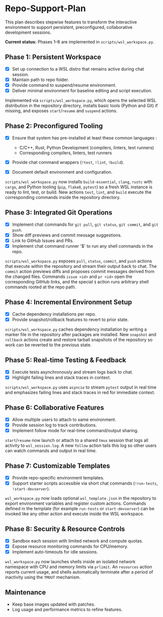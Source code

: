 # Repo-Support-Plan

This plan describes stepwise features to transform the interactive environment to support persistent, preconfigured, collaborative development sessions.

**Current status:** Phases&nbsp;1–8 are implemented in `scripts/wsl_workspace.py`.

## Phase 1: Persistent Workspace
- [x] Set up connection to a WSL distro that remains active during chat session.
- [x] Maintain path to repo folder.
- [x] Provide command to suspend/resume environment.
- [x] Deliver minimal environment for baseline editing and script execution.

Implemented via `scripts/wsl_workspace.py`, which opens the selected WSL
distribution in the repository directory, installs basic tools (Python and
Git) if missing, and exposes `start`/`resume` and `suspend` actions.

## Phase 2: Preconfigured Tooling
- [x] Ensure that system has pre-installed at least these common languages :
  - C/C++, Rust, Python Development (compilers, linters, test runners)
  - Corresponding compilers, linters, test runners

- [x] Provide chat command wrappers (`!test`, `!lint`, `!build`).
- [x] Document default environment and configuration.

`scripts/wsl_workspace.py` now installs `build-essential`, `clang`, `rustc`
with `cargo`, and Python tooling (`pip`, `flake8`, `pytest`) so a fresh WSL
instance is ready to lint, test, or build.  New actions `test`, `lint`, and
`build` execute the corresponding commands inside the repository directory.

## Phase 3: Integrated Git Operations
- [x] Implement chat commands for `git pull`, `git status`, `git commit`, and `git push`.
- [x] Show diff previews and commit message suggestions.
- [x] Link to GitHub Issues and PRs.
- [x] Implement chat command runner '$' to run any shell commands in the repo.

`scripts/wsl_workspace.py` exposes `pull`, `status`, `commit`, and `push` actions
that execute within the repository and stream their output back to chat. The
`commit` action previews diffs and proposes commit messages derived from the
changed files.  Commands `issue <id>` and `pr <id>` open the corresponding
GitHub links, and the special `$` action runs arbitrary shell commands rooted
at the repo path.

## Phase 4: Incremental Environment Setup
- [x] Cache dependency installations per repo.
- [x] Provide snapshot/rollback features to revert to prior state.

`scripts/wsl_workspace.py` caches dependency installation by writing a marker
file in the repository after packages are installed.  New `snapshot` and
`rollback` actions create and restore tarball snapshots of the repository so
work can be reverted to the previous state.

## Phase 5: Real-time Testing & Feedback
- [x] Execute tests asynchronously and stream logs back to chat.
- [x] Highlight failing lines and stack traces in context.

`scripts/wsl_workspace.py` uses `asyncio` to stream `pytest` output in real
time and emphasizes failing lines and stack traces in red for immediate
context.

## Phase 6: Collaborative Features
- [x] Allow multiple users to attach to same environment.
- [x] Provide session log to track contributions.
- [x] Implement follow mode for real-time command/output sharing.

`start`/`resume` now launch or attach to a shared `tmux` session that logs all
activity to `wsl_session.log`.  A new `follow` action tails this log so other
users can watch commands and output in real time.

## Phase 7: Customizable Templates
- [x] Provide repo-specific environment templates.
- [x] Support starter scripts accessible via short chat commands (`!run-tests`, `!start-devserver`).

`wsl_workspace.py` now loads optional `wsl_template.json` in the repository to
export environment variables and register custom actions.  Commands defined in
the template (for example `run-tests` or `start-devserver`) can be invoked like
any other action and execute inside the WSL workspace.

## Phase 8: Security & Resource Controls
- [x] Sandbox each session with limited network and compute quotas.
- [x] Expose resource monitoring commands for CPU/memory.
- [x] Implement auto-timeouts for idle sessions.

`wsl_workspace.py` now launches shells inside an isolated network namespace with
CPU and memory limits via `prlimit`. An `resources` action reports current
usage, and shells automatically terminate after a period of inactivity using
the `TMOUT` mechanism.

## Maintenance
- Keep base images updated with patches.
- Log usage and performance metrics to refine features.
